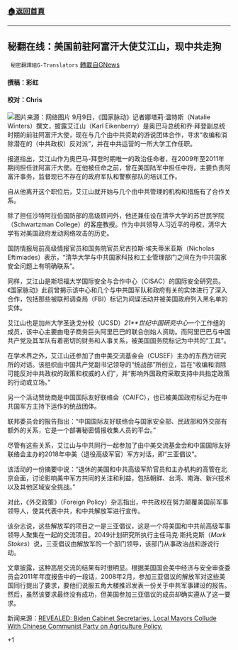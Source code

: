 ###  [:house:返回首頁](https://github.com/ourhimalayas/txt)
---


## 秘翻在线：美国前驻阿富汗大使艾江山，现中共走狗
` 秘密翻譯組G-Translators` [轉載自GNews](https://gnews.org/zh-hans/1525601/)

#### 撰稿：彩虹

#### 校对：Chris
![](https://assets.gnews.org/wp-content/uploads/2021/09/1-38.jpg)图片来源：网络图片
9月9日，《国家脉动》记者娜塔莉·温特斯（Natalie Winters）撰文，披露艾江山（Karl Eikenberry）是奥巴马总统和乔·拜登副总统时期的前驻阿富汗大使，现在与几个由中共资助的游说团体合作，寻求“收编和消除潜在的（中共政权）反对派”，并在中共运营的一所大学工作任职。

报道指出，艾江山作为奥巴马-拜登时期唯一的政治任命者，在2009年至2011年期间担任驻阿富汗大使。在他被任命之前，曾在美国陆军中担任中将，主要负责阿富汗事务，监督现已不存在的政府军队和警察部队的培训工作。

自从他离开这个职位后，艾江山就开始与几个由中共管理的机构和措施有了合作关系。

除了担任沙特阿拉伯国防部的高级顾问外，他还兼任设在清华大学的苏世民学院（Schwartzman College）的客座教授。作为中共领导人习近平的母校，清华大学有对美国政府发动网络攻击的历史。

国防情报局前高级情报官员和国务院官员尼古拉斯·埃夫蒂米亚斯（Nicholas Eftimiades）表示，“清华大学与中共国家科技和工业管理部门之间在为中共国家安全问题上有明确联系”。

同样，艾江山是斯坦福大学国际安全与合作中心（CISAC）的国际安全研究员。《国家脉动》此前曾揭示该中心和几个与中共国军队和政府有关的实体进行了深入合作，包括那些被联邦调查局（FBI）标记为间谍活动并被美国政府列入黑名单的实体。

艾江山也是加州大学圣迭戈分校（UCSD）*21**世纪中国研究中心*一个工作组的成员，该中心主要由电子商务巨头阿里巴巴的联合创始人资助。而阿里巴巴与中国共产党及其军队有着密切的财务和人事关系，被美国国务院标记为中共的“工具”。

在学术界之外，艾江山还参加了由中美交流基金会（CUSEF）主办的东西方研究所的对话。该组织由中国共产党副书记领导的“统战部”所创立，旨在“收编和消除可能反对中共政权的政策和权威的人们”，并“影响外国政府采取支持中共指定政策的行动或立场。”

另一个活动赞助商是中国国际友好联络会（CAIFC），也已被美国政府标记为在中共国军方主持下运作的统战团体。

联邦委员会的报告指出：“中国国际友好联络会与国家安全部、民政部和外交部有额外的关系，它是一个部署秘密情报收集人员的平台。”

尽管有这些关系，艾江山与中共同行一起参加了由中美交流基金会和中国国际友好联络会主办的2018年中美（退役高级军官）军方对话，即“三亚倡议”。

该活动的一份摘要中说：“退休的美国和中共高级军阶官员和主办机构的高管在北京会面，讨论影响美中军方共同的关注和利益，包括朝鲜、台湾、南海、新兴技术以及其他区域安全挑战。”

对此，《外交政策》（Foreign Policy）杂志指出，中共政权在努力颠覆美国前军事领导人，使其代表中共，和中共解放军进行宣传。

该杂志说，这些解放军的项目之一是三亚倡议，这是一个将美国和中共前高级军事领导人聚集在一起的交流项目。2049计划研究所执行主任马克·斯托克斯（*Mark Stokes*）说，三亚倡议由解放军的一个部门领导，该部门从事政治战和游说行动。

文章披露，这种高层交流的结果有时很明显。根据美国国会美中经济与安全审查委员会2011年年度报告中的一段话，2008年2月，参加三亚倡议的解放军对这些美国同行提出了要求，要他们说服五角大楼推迟发表一份关于中共军事建设的报告。然后，虽然该要求最终没有成功，但美国参加三亚倡议的成员却确实遵从了这一要求。

新闻来源：[REVEALED: Biden Cabinet Secretaries, Local Mayors Collude With Chinese Communist Party on Agriculture Policy.](https://thenationalpulse.com/exclusive/afghanistan-ambassador-now-ccp-funded-academic/)

+1
